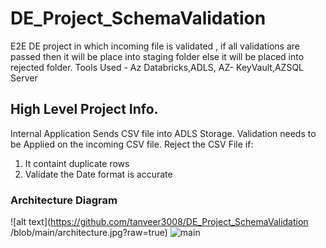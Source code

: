 # DE_Project_SchemaValidation
E2E DE project in which incoming file is validated , if all validations are passed then it will be place into staging folder else it will be placed into rejected folder. Tools Used - Az Databricks,ADLS, AZ- KeyVault,AZSQL Server

## High Level Project Info.
Internal Application Sends CSV file into ADLS Storage.
Validation needs to be Applied on the incoming CSV file.
Reject the CSV File if:
1. It containt duplicate rows
2. Validate the Date format is accurate


### Architecture Diagram
![alt text](https://github.com/tanveer3008/DE_Project_SchemaValidation
/blob/main/architecture.jpg?raw=true)
![main](architecute.png)
